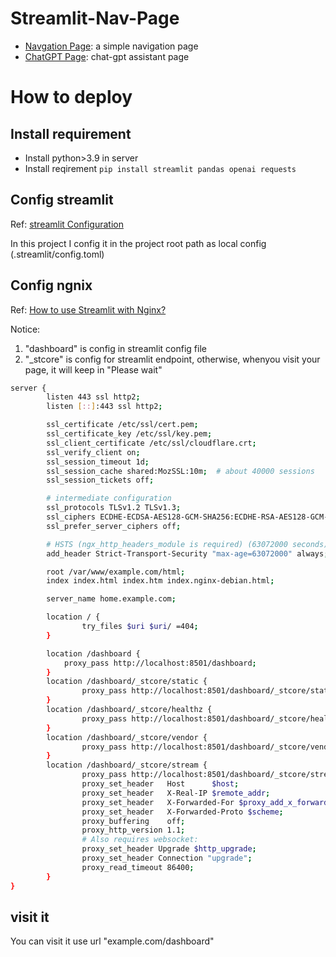 # Streamlit-Nav-Page
- [Navgation Page](https://github.com/CallmeLins/streamlit-nav-page/blob/main/navpage/README.md): a simple navigation page 
- [ChatGPT Page](https://github.com/CallmeLins/streamlit-nav-page/blob/main/gptpage/README.md): chat-gpt assistant page 

# How to deploy

## Install requirement
- Install python>3.9 in server
- Install reqirement `pip install streamlit pandas openai requests`

## Config streamlit

Ref: [streamlit Configuration](https://docs.streamlit.io/library/advanced-features/configuration)

In this project I config it in the project root path as local config (.streamlit/config.toml)

## Config ngnix

Ref: [How to use Streamlit with Nginx?](https://discuss.streamlit.io/t/how-to-use-streamlit-with-nginx/378/31?page=2)

Notice: 
1. "dashboard" is config in streamlit config file
2. "_stcore" is config for streamlit endpoint, otherwise, whenyou visit your page, it will keep in "Please wait" 

```bash
server {
        listen 443 ssl http2;
        listen [::]:443 ssl http2;

        ssl_certificate /etc/ssl/cert.pem;
        ssl_certificate_key /etc/ssl/key.pem;
        ssl_client_certificate /etc/ssl/cloudflare.crt;
        ssl_verify_client on;
        ssl_session_timeout 1d;
        ssl_session_cache shared:MozSSL:10m;  # about 40000 sessions
        ssl_session_tickets off;

        # intermediate configuration
        ssl_protocols TLSv1.2 TLSv1.3;
        ssl_ciphers ECDHE-ECDSA-AES128-GCM-SHA256:ECDHE-RSA-AES128-GCM-SHA256:ECDHE-ECDSA-AES256-GCM-SHA384:ECDHE-RSA-AES256-GCM-SHA384:ECDHE-ECDSA-CHACHA20-POLY1305:ECDHE-RSA-CHACHA20-POLY1305:DHE-RSA-AES128-GCM-SHA256:DHE-RSA-AES256-GCM-SHA384;
        ssl_prefer_server_ciphers off;

        # HSTS (ngx_http_headers_module is required) (63072000 seconds)
        add_header Strict-Transport-Security "max-age=63072000" always;

        root /var/www/example.com/html;
        index index.html index.htm index.nginx-debian.html;

        server_name home.example.com;

        location / {
                try_files $uri $uri/ =404;
        }

        location /dashboard {
            proxy_pass http://localhost:8501/dashboard;
        }
        location /dashboard/_stcore/static {
                proxy_pass http://localhost:8501/dashboard/_stcore/static/;
        }
        location /dashboard/_stcore/healthz {
                proxy_pass http://localhost:8501/dashboard/_stcore/healthz;
        }
        location /dashboard/_stcore/vendor {
                proxy_pass http://localhost:8501/dashboard/_stcore/vendor;
        }
        location /dashboard/_stcore/stream {
                proxy_pass http://localhost:8501/dashboard/_stcore/stream;
                proxy_set_header   Host      $host;
                proxy_set_header   X-Real-IP $remote_addr;
                proxy_set_header   X-Forwarded-For $proxy_add_x_forwarded_for;
                proxy_set_header   X-Forwarded-Proto $scheme;
                proxy_buffering    off;
                proxy_http_version 1.1;
                # Also requires websocket:
                proxy_set_header Upgrade $http_upgrade;
                proxy_set_header Connection "upgrade";
                proxy_read_timeout 86400;
        }
}
```

## visit it

You can visit it use url "example.com/dashboard"
